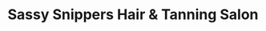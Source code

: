 ---
title: "Sassy Snippers Hair & Tanning Salon"
url: /kulpmont/sassy-snippers-hair-und-tanning-salon/
shop: Kosmetik
---